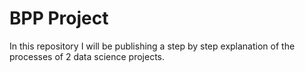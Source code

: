 # BPP Project
In this repository I will be publishing a step by step explanation of the processes of 2 data science projects.
